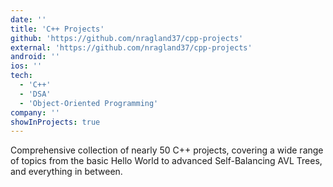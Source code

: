 ```yaml
---
date: ''
title: 'C++ Projects'
github: 'https://github.com/nragland37/cpp-projects'
external: 'https://github.com/nragland37/cpp-projects'
android: ''
ios: ''
tech:
  - 'C++'
  - 'DSA'
  - 'Object-Oriented Programming'
company: ''
showInProjects: true
---
```


<!--
<p align="center">
  <img src="./assets/cpp.png" alt="logo" style="width: 100%; max-width: 275px;" />
</p>
-->

Comprehensive collection of nearly 50 C++ projects, covering a wide range of topics from the basic Hello World to advanced Self-Balancing AVL Trees, and everything in between.

